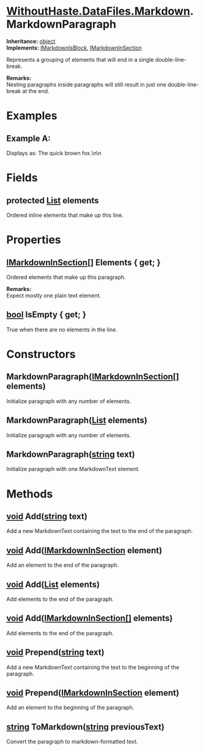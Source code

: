 # [WithoutHaste.DataFiles.Markdown](TableOfContents.WithoutHaste.DataFiles.Markdown.md).MarkdownParagraph

**Inheritance:** [object](https://docs.microsoft.com/en-us/dotnet/api/system.object)  
**Implements:** [IMarkdownIsBlock](WithoutHaste.DataFiles.Markdown.IMarkdownIsBlock.md), [IMarkdownInSection](WithoutHaste.DataFiles.Markdown.IMarkdownInSection.md)  

Represents a grouping of elements that will end in a single double-line-break.  

**Remarks:**  
Nesting paragraphs inside paragraphs will still result in just one double-line-break at the end.  

# Examples

## Example A:

Displays as: The quick brown fox.\\n\\n  

# Fields

## protected [List](https://docs.microsoft.com/en-us/dotnet/api/system.collections.generic.list-1) elements

Ordered inline elements that make up this line.  

# Properties

## [IMarkdownInSection[]](WithoutHaste.DataFiles.Markdown.IMarkdownInSection.md) Elements { get; }

Ordered elements that make up this paragraph.  

**Remarks:**  
Expect mostly one plain text element.  

## [bool](https://docs.microsoft.com/en-us/dotnet/api/system.boolean) IsEmpty { get; }

True when there are no elements in the line.  

# Constructors

## MarkdownParagraph([IMarkdownInSection[]](WithoutHaste.DataFiles.Markdown.IMarkdownInSection.md) elements)

Initialize paragraph with any number of elements.  

## MarkdownParagraph([List](https://docs.microsoft.com/en-us/dotnet/api/system.collections.generic.list-1) elements)

Initialize paragraph with any number of elements.  

## MarkdownParagraph([string](https://docs.microsoft.com/en-us/dotnet/api/system.string) text)

Initialize paragraph with one MarkdownText element.  

# Methods

## [void](https://docs.microsoft.com/en-us/dotnet/api/system.void) Add([string](https://docs.microsoft.com/en-us/dotnet/api/system.string) text)

Add a new MarkdownText containing the text to the end of the paragraph.  

## [void](https://docs.microsoft.com/en-us/dotnet/api/system.void) Add([IMarkdownInSection](WithoutHaste.DataFiles.Markdown.IMarkdownInSection.md) element)

Add an element to the end of the paragraph.  

## [void](https://docs.microsoft.com/en-us/dotnet/api/system.void) Add([List](https://docs.microsoft.com/en-us/dotnet/api/system.collections.generic.list-1) elements)

Add elements to the end of the paragraph.  

## [void](https://docs.microsoft.com/en-us/dotnet/api/system.void) Add([IMarkdownInSection[]](WithoutHaste.DataFiles.Markdown.IMarkdownInSection.md) elements)

Add elements to the end of the paragraph.  

## [void](https://docs.microsoft.com/en-us/dotnet/api/system.void) Prepend([string](https://docs.microsoft.com/en-us/dotnet/api/system.string) text)

Add a new MarkdownText containing the text to the beginning of the paragraph.  

## [void](https://docs.microsoft.com/en-us/dotnet/api/system.void) Prepend([IMarkdownInSection](WithoutHaste.DataFiles.Markdown.IMarkdownInSection.md) element)

Add an element to the beginning of the paragraph.  

## [string](https://docs.microsoft.com/en-us/dotnet/api/system.string) ToMarkdown([string](https://docs.microsoft.com/en-us/dotnet/api/system.string) previousText)

Convert the paragraph to markdown-formatted text.  

